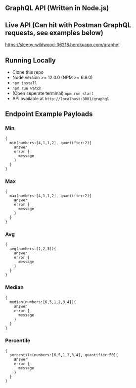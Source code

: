 ## GraphQL API (Written in Node.js)

## Live API (Can hit with Postman GraphQL requests, see examples below)
https://sleepy-wildwood-36218.herokuapp.com/graphql

## Running Locally
- Clone this repo
- Node version >= 12.0.0 (NPM >= 6.9.0)
- `npm install`
- `npm run watch`
- (Open seperate terminal) `npm run start`
- API available at `http://localhost:3001/graphql`

## Endpoint Example Payloads
### Min
```
{
  min(numbers:[4,1,1,2], quantifier:2){
    answer
    error {
      message
    }
  }
}
```

### Max
```
{
  max(numbers:[4,1,1,2], quantifier:2){
    answer
    error {
      message
    }
  }
}
```


### Avg
```
{
  avg(numbers:[1,2,3]){
    answer
    error {
      message
    }
  }
}
```

### Median 
```
{
  median(numbers:[6,5,1,2,3,4]){
    answer
    error {
      message
    }
  }
}
```

### Percentile
```
{
  percentile(numbers:[6,5,1,2,3,4], quantifier:50){
    answer
    error {
      message
    }
  }
}
```
